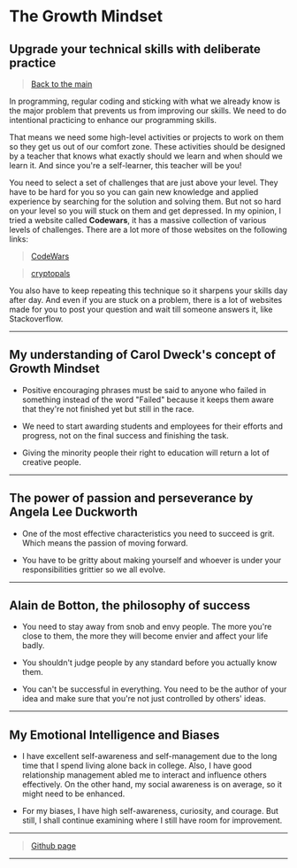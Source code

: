 # The Growth Mindset

## Upgrade your technical skills with deliberate practice

> [Back to the main](./README.md)

In programming, regular coding and sticking with what we already know is the major problem that prevents us from improving our skills. We need to do intentional practicing to enhance our programming skills.

That means we need some high-level activities or projects to work on them so they get us out of our comfort zone. These activities should be designed by a teacher that knows what exactly should we learn and when should we learn it. And since you're a self-learner, this teacher will be you!

You need to select a set of challenges that are just above your level. They have to be hard for you so you can gain new knowledge and applied experience by searching for the solution and solving them. But not so hard on your level so you will stuck on them and get depressed. In my opinion, I tried a website called **Codewars**, it has a massive collection of various levels of challenges. There are a lot more of those websites on the following links:

> [CodeWars](https://www.codewars.com/dashboard)

> [cryptopals](https://web.archive.org/web/20160620111206/http://cryptopals.com/)

You also have to keep repeating this technique so it sharpens your skills day after day. And even if you are stuck on a problem, there is a lot of websites made for you to post your question and wait till someone answers it, like Stackoverflow.

---

## My understanding of Carol Dweck's concept of Growth Mindset

- Positive encouraging phrases must be said to anyone who failed in something instead of the word "Failed" because it keeps them aware that they're not finished yet but still in the race.

- We need to start awarding students and employees for their efforts and progress, not on the final success and finishing the task.

- Giving the minority people their right to education will return a lot of creative people.

---

## The power of passion and perseverance by Angela Lee Duckworth

- One of the most effective characteristics you need to succeed is grit. Which means the passion of moving forward.

- You have to be gritty about making yourself and whoever is under your responsibilities grittier so we all evolve.

---

## Alain de Botton, the philosophy of success

- You need to stay away from snob and envy people. The more you're close to them, the more they will become envier and affect your life badly.  

- You shouldn't judge people by any standard before you actually know them.

- You can't be successful in everything. You need to be the author of your idea and make sure that you're not just controlled by others' ideas.

---

## My Emotional Intelligence and Biases

- I have excellent self-awareness and self-management due to the long time that I spend living alone back in college. Also, I have good relationship management abled me to interact and influence others effectively. On the other hand, my social awareness is on average, so it might need to be enhanced.

- For my biases, I have high self-awareness, curiosity, and courage. But still, I shall continue examining where I still have room for improvement.

---

> [Github page](https://mustfa1999.github.io/reading-notes/)
---

